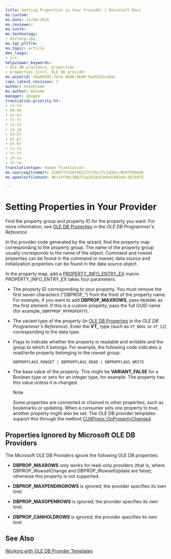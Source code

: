 ```yaml
---
title: Setting Properties in Your Provider | Microsoft Docs
ms.custom: 
ms.date: 11/04/2016
ms.reviewer: 
ms.suite: 
ms.technology:
- devlang-cpp
ms.tgt_pltfrm: 
ms.topic: article
dev_langs:
- C++
helpviewer_keywords:
- OLE DB providers, properties
- properties [C++], OLE DB provider
ms.assetid: 26a8b493-7ec4-4686-96d0-9ad5d2bca5ac
caps.latest.revision: 7
author: mikeblome
ms.author: mblome
manager: ghogen
translation.priority.ht:
- cs-cz
- de-de
- es-es
- fr-fr
- it-it
- ja-jp
- ko-kr
- pl-pl
- pt-br
- ru-ru
- tr-tr
- zh-cn
- zh-tw
translationtype: Human Translation
ms.sourcegitcommit: 3168772cbb7e8127523bc2fc2da5cc9b4f59beb8
ms.openlocfilehash: 86c14f98c30b251a2d18a53dba5401e6c1023dfd

---
```

# Setting Properties in Your Provider
Find the property group and property ID for the property you want. For more information, see [OLE DB Properties](https://msdn.microsoft.com/en-us/library/ms722734.aspx) in the *OLE DB Programmer's Reference*.  
  
 In the provider code generated by the wizard, find the property map corresponding to the property group. The name of the property group usually corresponds to the name of the object. Command and rowset properties can be found in the command or rowset; data source and initialization properties can be found in the data source object.  
  
 In the property map, add a [PROPERTY_INFO_ENTRY_EX](../../data/oledb/property-info-entry-ex.md) macro. PROPERTY_INFO_ENTRY_EX takes four parameters:  
  
-   The property ID corresponding to your property. You must remove the first seven characters ("DBPROP_") from the front of the property name. For example, if you want to add **DBPROP_MAXROWS**, pass `MAXROWS` as the first element. If this is a custom property, pass the full GUID name (for example, `DBMYPROP_MYPROPERTY`).  
  
-   The variant type of the property (in [OLE DB Properties](https://msdn.microsoft.com/en-us/library/ms722734.aspx) in the *OLE DB Programmer's Reference*). Enter the **VT_** type (such as `VT_BOOL` or `VT_I2`) corresponding to the data type.  
  
-   Flags to indicate whether the property is readable and writable and the group to which it belongs. For example, the following code indicates a read/write property belonging to the rowset group:  
  
    ```  
    DBPROPFLAGS_ROWSET | DBPROPFLAGS_READ | DBPROPFLAGS_WRITE  
    ```  
  
-   The base value of the property. This might be **VARIANT_FALSE** for a Boolean type or zero for an integer type, for example. The property has this value unless it is changed.  
  
    > [!NOTE]
    >  Some properties are connected or chained to other properties, such as bookmarks or updating. When a consumer sets one property to true, another property might also be set. The OLE DB provider templates support this through the method [CUtlProps::OnPropertyChanged](../../data/oledb/cutlprops-onpropertychanged.md).  
  
## Properties Ignored by Microsoft OLE DB Providers  
 The Microsoft OLE DB Providers ignore the following OLE DB properties:  
  
-   **DBPROP_MAXROWS** only works for read-only providers (that is, where DBPROP_IRowsetChange and DBPROP_IRowsetUpdate are false); otherwise this property is not supported.  
  
-   **DBPROP_MAXPENDINGROWS** is ignored; the provider specifies its own limit.  
  
-   **DBPROP_MAXOPENROWS** is ignored; the provider specifies its own limit.  
  
-   **DBPROP_CANHOLDROWS** is ignored; the provider specifies its own limit.  
  
## See Also  
 [Working with OLE DB Provider Templates](../../data/oledb/working-with-ole-db-provider-templates.md)


<!--HONumber=Jan17_HO2-->


